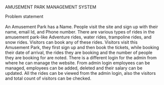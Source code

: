 AMUSEMENT PARK MANAGEMENT SYSTEM

Problem statement <br>
<br>
An Amusement Park has a Name. People visit the site and sign up with
their name, email Id, and Phone number. There are various types of
rides in the amusement park-like Adventure rides, water rides,
trampoline rides, and snow rides. Visitors can book any of these rides.
Visitors visit this Amusement Park, they first sign up and then book the
tickets, while booking their date of arrival, the rides they are booking
and the number of people they are booking for are noted. There is a
different login for the admin from where he can manage the website.
From admin login employees can be managed, employees can be
added, deleted and their salary can be updated. All the rides can be
viewed from the admin login, also the visitors and total count of visitors
can be checked.
